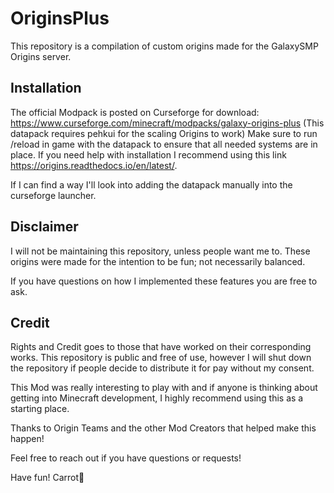 # OriginsPlus
This repository is a compilation of custom origins made for the GalaxySMP Origins server. 

## Installation
The official Modpack is posted on Curseforge for download:
https://www.curseforge.com/minecraft/modpacks/galaxy-origins-plus
(This datapack requires pehkui for the scaling Origins to work)
Make sure to run /reload in game with the datapack to ensure that all needed systems are in place.
If you need help with installation I recommend using this link https://origins.readthedocs.io/en/latest/.

If I can find a way I'll look into adding the datapack manually into the curseforge launcher.
## Disclaimer
I will not be maintaining this repository, unless people want me to.
These origins were made for the intention to be fun; not necessarily balanced.

If you have questions on how I implemented these features you are free to ask.
## Credit
Rights and Credit goes to those that have worked on their corresponding works.
This repository is public and free of use, however I will shut down the repository if people decide to distribute it
for pay without my consent.

This Mod was really interesting to play with and if anyone is thinking about getting into Minecraft development, I highly recommend
using this as a starting place.

Thanks to Origin Teams and the other Mod Creators that helped make this happen!

Feel free to reach out if you have questions or requests!

Have fun!
Carrot🥕
